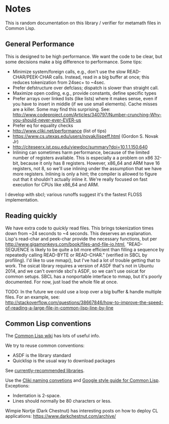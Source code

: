 # Notes

This is random documentation on this library / verifier for metamath files
in Common Lisp.

## General Performance

This is designed to be high performance. We want the code to be clear,
but some decisions make a big difference to performance.  Some tips:
- Minimize system/foreign calls, e.g., don't use the slow
  READ-CHAR/PEEK-CHAR calls.  Instead, read in a big buffer at once;
  this reduces tokenization from 24sec+ to ~4sec.
- Prefer defstructure over defclass; dispatch is slower than straight call.
- Maximize open coding, e.g., provide constants, define specific types
- Prefer arrays over linked lists (like lists) where it makes sense,
  even if you have to insert in middle (if we use small elements).
  Cache misses are a killer. Some may find this surprising. See:
  http://www.codeproject.com/Articles/340797/Number-crunching-Why-you-should-never-ever-EVER-us
- Prefer eq for equality checks
- http://www.cliki.net/performance (list of tips)
- https://www.cs.utexas.edu/users/novak/lispeff.html (Gordon S. Novak Jr)
- http://citeseerx.ist.psu.edu/viewdoc/summary?doi=10.1.1.150.640
- Inlining can sometimes harm performance, because of the limited
  number of registers available.  This is especially a
  a problem on x86 32-bit, because it only has 8 registers.
  However, x86_64 and ARM have 16 registers, not 8, so we'll use inlining
  under the assumption that we have more registers.  Inlining is only a
  hint; the compiler is allowed to figure out that it shouldn't
  actually inline it.
  We're really focused on fast execution for CPUs like x86_64 and ARM.

I develop with sbcl; various runoffs suggest it's the fastest FLOSS
implementation.

## Reading quickly

We have
extra code to *quickly* read files.  This brings tokenization times down
from ~24 seconds to ~4 seconds.  This deserves an explanation.
Lisp's read-char and peek-char provide the necessary functions, but per
<http://www.gigamonkeys.com/book/files-and-file-io.html>,
 "READ-SEQUENCE is likely to be quite a bit more efficient
 than filling a sequence by repeatedly calling READ-BYTE or READ-CHAR."
 (verified in SBCL by profiling).
I'd like to use mmap(), but I've had a lot of trouble getting that to work.
The osicat library requires a version of ASDF that's not in Ubuntu 2014, and
we can't override sbcl's ASDF, so we can't use osicat for common setups.
SBCL has a nonportable interface to mmap, but it's poorly documented.
For now, just load the whole file at once.

TODO:  In the future we could use a loop over a big buffer & handle
multiple files.
For an example, see:
http://stackoverflow.com/questions/38667846/how-to-improve-the-speed-of-reading-a-large-file-in-common-lisp-line-by-line


## Common Lisp conventions

The [Common Lisp wiki](http://www.cliki.net) has lots of useful info.

We try to reuse common conventions:
- ASDF is the library standard
- Quicklisp is the usual way to download packages

See [currently-recommended libraries](http://www.cliki.net/Current%20recommended%20libraries).


Use the [Cliki naming convetions](http://cliki.net/coding%20convention) and
[Google style guide for Common Lisp](https://google.github.io/styleguide/lispguide.xml).
Exceptions:
- Indentation is 2-space.
- Lines should normally be 80 characters or less.

Wimpie Nortje (Dark Chestnut) has interesting posts on how to
deploy CL applications:
https://www.darkchestnut.com/archive/

